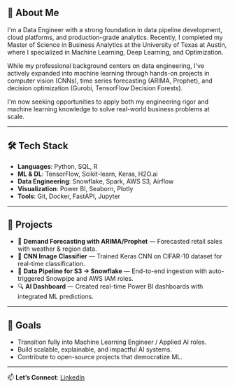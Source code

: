 ## 👋 About Me

I'm a Data Engineer with a strong foundation in data pipeline development, cloud platforms, and production-grade analytics. Recently, I completed my Master of Science in Business Analytics at the University of Texas at Austin, where I specialized in Machine Learning, Deep Learning, and Optimization.

While my professional background centers on data engineering, I've actively expanded into machine learning through hands-on projects in computer vision (CNNs), time series forecasting (ARIMA, Prophet), and decision optimization (Gurobi, TensorFlow Decision Forests).

I'm now seeking opportunities to apply both my engineering rigor and machine learning knowledge to solve real-world business problems at scale.

---

## 🛠️ Tech Stack

- **Languages**: Python, SQL, R
- **ML & DL**: TensorFlow, Scikit-learn, Keras, H2O.ai
- **Data Engineering**: Snowflake, Spark, AWS S3, Airflow
- **Visualization**: Power BI, Seaborn, Plotly
- **Tools**: Git, Docker, FastAPI, Jupyter

---

## 📂 Projects

- 🎯 **Demand Forecasting with ARIMA/Prophet** — Forecasted retail sales with weather & region data.
- 🧠 **CNN Image Classifier** — Trained Keras CNN on CIFAR-10 dataset for real-time classification.
- 🔁 **Data Pipeline for S3 → Snowflake** — End-to-end ingestion with auto-triggered Snowpipe and AWS IAM roles.
- 🔍 **AI Dashboard** — Created real-time Power BI dashboards with integrated ML predictions.

---

## 🎯 Goals

- Transition fully into Machine Learning Engineer / Applied AI roles.
- Build scalable, explainable, and impactful AI systems.
- Contribute to open-source projects that democratize ML.

---

📫 **Let’s Connect**: [LinkedIn](https://www.linkedin.com/in/mario-perez-a20b2339)

